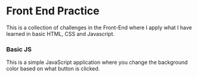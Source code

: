 # <h1>Front End Practice</h1>

This is a collection of challenges in the Front-End where I apply what I have learned in basic HTML, CSS and Javascript.

<h3>Basic JS</h3>

This is a simple JavaScript application where you change the background color based on what button is clicked.
